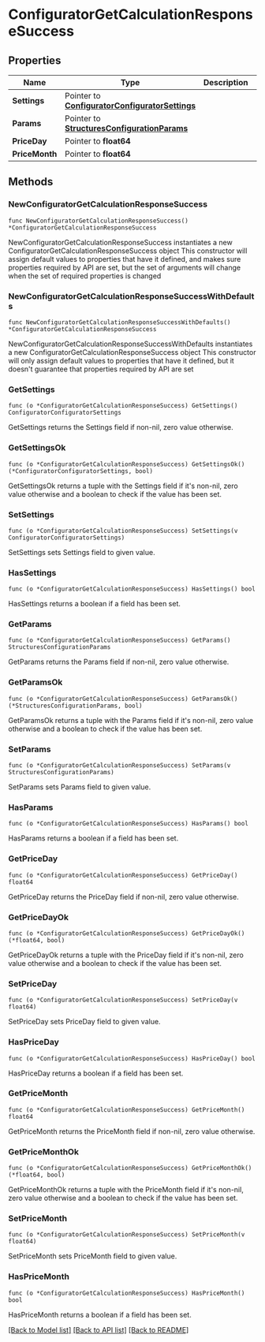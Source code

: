 # ConfiguratorGetCalculationResponseSuccess

## Properties

Name | Type | Description | Notes
------------ | ------------- | ------------- | -------------
**Settings** | Pointer to [**ConfiguratorConfiguratorSettings**](ConfiguratorConfiguratorSettings.md) |  | [optional] 
**Params** | Pointer to [**StructuresConfigurationParams**](StructuresConfigurationParams.md) |  | [optional] 
**PriceDay** | Pointer to **float64** |  | [optional] 
**PriceMonth** | Pointer to **float64** |  | [optional] 

## Methods

### NewConfiguratorGetCalculationResponseSuccess

`func NewConfiguratorGetCalculationResponseSuccess() *ConfiguratorGetCalculationResponseSuccess`

NewConfiguratorGetCalculationResponseSuccess instantiates a new ConfiguratorGetCalculationResponseSuccess object
This constructor will assign default values to properties that have it defined,
and makes sure properties required by API are set, but the set of arguments
will change when the set of required properties is changed

### NewConfiguratorGetCalculationResponseSuccessWithDefaults

`func NewConfiguratorGetCalculationResponseSuccessWithDefaults() *ConfiguratorGetCalculationResponseSuccess`

NewConfiguratorGetCalculationResponseSuccessWithDefaults instantiates a new ConfiguratorGetCalculationResponseSuccess object
This constructor will only assign default values to properties that have it defined,
but it doesn't guarantee that properties required by API are set

### GetSettings

`func (o *ConfiguratorGetCalculationResponseSuccess) GetSettings() ConfiguratorConfiguratorSettings`

GetSettings returns the Settings field if non-nil, zero value otherwise.

### GetSettingsOk

`func (o *ConfiguratorGetCalculationResponseSuccess) GetSettingsOk() (*ConfiguratorConfiguratorSettings, bool)`

GetSettingsOk returns a tuple with the Settings field if it's non-nil, zero value otherwise
and a boolean to check if the value has been set.

### SetSettings

`func (o *ConfiguratorGetCalculationResponseSuccess) SetSettings(v ConfiguratorConfiguratorSettings)`

SetSettings sets Settings field to given value.

### HasSettings

`func (o *ConfiguratorGetCalculationResponseSuccess) HasSettings() bool`

HasSettings returns a boolean if a field has been set.

### GetParams

`func (o *ConfiguratorGetCalculationResponseSuccess) GetParams() StructuresConfigurationParams`

GetParams returns the Params field if non-nil, zero value otherwise.

### GetParamsOk

`func (o *ConfiguratorGetCalculationResponseSuccess) GetParamsOk() (*StructuresConfigurationParams, bool)`

GetParamsOk returns a tuple with the Params field if it's non-nil, zero value otherwise
and a boolean to check if the value has been set.

### SetParams

`func (o *ConfiguratorGetCalculationResponseSuccess) SetParams(v StructuresConfigurationParams)`

SetParams sets Params field to given value.

### HasParams

`func (o *ConfiguratorGetCalculationResponseSuccess) HasParams() bool`

HasParams returns a boolean if a field has been set.

### GetPriceDay

`func (o *ConfiguratorGetCalculationResponseSuccess) GetPriceDay() float64`

GetPriceDay returns the PriceDay field if non-nil, zero value otherwise.

### GetPriceDayOk

`func (o *ConfiguratorGetCalculationResponseSuccess) GetPriceDayOk() (*float64, bool)`

GetPriceDayOk returns a tuple with the PriceDay field if it's non-nil, zero value otherwise
and a boolean to check if the value has been set.

### SetPriceDay

`func (o *ConfiguratorGetCalculationResponseSuccess) SetPriceDay(v float64)`

SetPriceDay sets PriceDay field to given value.

### HasPriceDay

`func (o *ConfiguratorGetCalculationResponseSuccess) HasPriceDay() bool`

HasPriceDay returns a boolean if a field has been set.

### GetPriceMonth

`func (o *ConfiguratorGetCalculationResponseSuccess) GetPriceMonth() float64`

GetPriceMonth returns the PriceMonth field if non-nil, zero value otherwise.

### GetPriceMonthOk

`func (o *ConfiguratorGetCalculationResponseSuccess) GetPriceMonthOk() (*float64, bool)`

GetPriceMonthOk returns a tuple with the PriceMonth field if it's non-nil, zero value otherwise
and a boolean to check if the value has been set.

### SetPriceMonth

`func (o *ConfiguratorGetCalculationResponseSuccess) SetPriceMonth(v float64)`

SetPriceMonth sets PriceMonth field to given value.

### HasPriceMonth

`func (o *ConfiguratorGetCalculationResponseSuccess) HasPriceMonth() bool`

HasPriceMonth returns a boolean if a field has been set.


[[Back to Model list]](../README.md#documentation-for-models) [[Back to API list]](../README.md#documentation-for-api-endpoints) [[Back to README]](../README.md)


